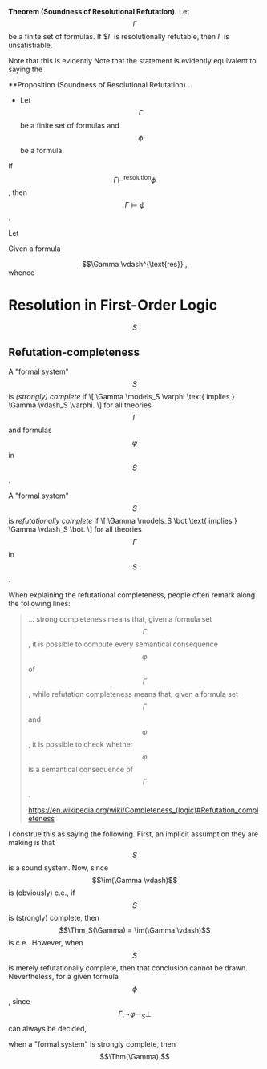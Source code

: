 **Theorem (Soundness of Resolutional Refutation).** Let $$\Gamma$$ be a finite
set of formulas. If $$\Gamma$ is resolutionally refutable, then $\Gamma$ is
unsatisfiable.

Note that this is evidently 
Note that the statement is evidently equivalent to saying the 

**Proposition (Soundness of Resolutional Refutation).. 


- Let $$\Gamma$$ be a finite set of formulas and $$\phi$$ be a formula.

 If
  $$\Gamma \vdash^{\text{resolution}} \phi$$, then $$\Gamma \models \phi$$.



Let $$ $$

<indent>Given a formula </indent>

<center>$$\Gamma \vdash^{\text{res}} ,</center>
whence 

# Resolution in First-Order Logic



$$
\newcommand{\:}{\colon}
\newcommand{\abs}[1]{\left\lvert#1\right\rvert}
\newcommand{\LHS}{\text{LHS}}
\newcommand{\RHS}{\text{RHS}}
\newcommand{\im}{\mathop{\rm im}\nolimits}
S$$

## Refutation-completeness

A "formal system" $$S$$ is *(strongly) complete* if
\\[
\Gamma \models_S \varphi \text{ implies } \Gamma \vdash_S \varphi.
\\]
for all theories $$\Gamma$$ and formulas $$\varphi$$ in $$S$$.

A "formal system" $$S$$ is *refutationally complete* if
\\[
\Gamma \models_S \bot \text{ implies } \Gamma \vdash_S \bot.
\\]
for all theories $$\Gamma$$ in $$S$$.

When explaining the refutational completeness, people often remark along the
following lines:

> ... strong completeness means that, given a formula set $$\Gamma$$, it is
> possible to compute every semantical consequence $$\varphi$$ of $$\Gamma$$,
> while refutation completeness means that, given a formula set $$\Gamma$$ and
> $$\varphi$$, it is possible to check whether $$\varphi$$ is a semantical
> consequence of $$\Gamma$$.
>
> https://en.wikipedia.org/wiki/Completeness_(logic)#Refutation_completeness

I construe this as saying the following. First, an implicit assumption they are
making is that $$S$$ is a sound system. Now, since $$\im(\Gamma \vdash)$$ is
(obviously) c.e., if $$S$$ is (strongly) complete, then
$$\Thm_S(\Gamma) = \im(\Gamma \vdash)$$ is c.e.. However, when $$S$$ is merely
refutationally complete, then that conclusion cannot be drawn. Nevertheless, for
a given formula $$\phi$$, since $$\Gamma, \neg \varphi \vdash_S \bot$$ can
always be decided, 


when a "formal system" is strongly complete, then
$$\Thm(\Gamma) $$ 
